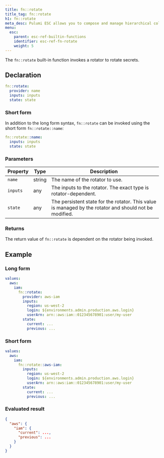 ```yaml
---
title: fn::rotate
title_tag: fn::rotate
h1: fn::rotate
meta_desc: Pulumi ESC allows you to compose and manage hierarchical collections of configuration and secrets and consume them in various ways.
menu:
  esc:
    parent: esc-ref-builtin-functions
    identifier: esc-ref-fn-rotate
    weight: 5
---
```


The `fn::rotate` built-in function invokes a rotator to rotate secrets.

## Declaration

```yaml
fn::rotate:
  provider: name
  inputs: inputs
  state: state
```

### Short form

In addition to the long form syntax, `fn::rotate` can be invoked using the short form `fn::rotate::name`:

```yaml
fn::rotate::name:
  inputs: inputs
  state: state
```

### Parameters

| Property    | Type         | Description                                                       |
|-------------|--------------|-------------------------------------------------------------------|
| `name`      | string       | The name of the rotator to use.
| `inputs`    | any          | The inputs to the rotator. The exact type is rotator-dependent.
| `state`     | any          | The persistent state for the rotator. This value is managed by the rotator and should not be modified.

### Returns

The return value of `fn::rotate` is dependent on the rotator being invoked.

## Example

### Long form

```yaml
values:
  aws:
    iam:
      fn::rotate:
        provider: aws-iam
        inputs:
          region: us-west-2
          login: ${environments.admin.production.aws.login}
          userArn: arn::aws:iam::012345678901:user/my-user
        state:
          current: ...
          previous: ...
```

### Short form

```yaml
values:
  aws:
    iam:
      fn::rotate::aws-iam:
        inputs:
          region: us-west-2
          login: ${environments.admin.production.aws.login}
          userArn: arn::aws:iam::012345678901:user/my-user
        state:
          current: ...
          previous: ...
```

### Evaluated result

```json
{
  "aws": {
    "iam": {
      "current": ...,
      "previous": ...
    }
  }
}
```
